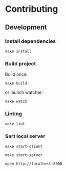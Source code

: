 # Contributing

## Development

### Install dependencies

    make install

### Build project

Build once:

    make build

or launch watcher:

    make watch

### Linting

    make lint

### Sart local server

    make start-client

    make start-server

    open http://localhost:8000

